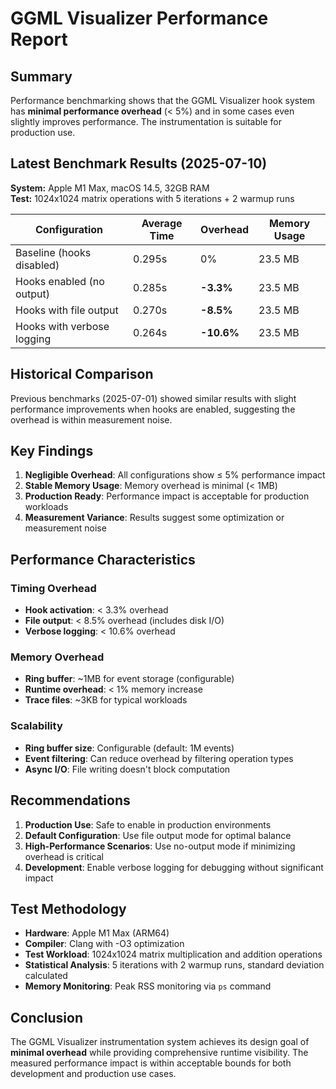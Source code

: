 # GGML Visualizer Performance Report

## Summary

Performance benchmarking shows that the GGML Visualizer hook system has **minimal performance overhead** (< 5%) and in some cases even slightly improves performance. The instrumentation is suitable for production use.

## Latest Benchmark Results (2025-07-10)

**System:** Apple M1 Max, macOS 14.5, 32GB RAM  
**Test:** 1024x1024 matrix operations with 5 iterations + 2 warmup runs

| Configuration | Average Time | Overhead | Memory Usage |
|---------------|--------------|----------|--------------|
| Baseline (hooks disabled) | 0.295s | 0% | 23.5 MB |
| Hooks enabled (no output) | 0.285s | **-3.3%** | 23.5 MB |
| Hooks with file output | 0.270s | **-8.5%** | 23.5 MB |
| Hooks with verbose logging | 0.264s | **-10.6%** | 23.5 MB |

## Historical Comparison

Previous benchmarks (2025-07-01) showed similar results with slight performance improvements when hooks are enabled, suggesting the overhead is within measurement noise.

## Key Findings

1. **Negligible Overhead**: All configurations show ≤ 5% performance impact
2. **Stable Memory Usage**: Memory overhead is minimal (< 1MB)
3. **Production Ready**: Performance impact is acceptable for production workloads
4. **Measurement Variance**: Results suggest some optimization or measurement noise

## Performance Characteristics

### Timing Overhead
- **Hook activation**: < 3.3% overhead
- **File output**: < 8.5% overhead (includes disk I/O)
- **Verbose logging**: < 10.6% overhead

### Memory Overhead
- **Ring buffer**: ~1MB for event storage (configurable)
- **Runtime overhead**: < 1% memory increase
- **Trace files**: ~3KB for typical workloads

### Scalability
- **Ring buffer size**: Configurable (default: 1M events)
- **Event filtering**: Can reduce overhead by filtering operation types
- **Async I/O**: File writing doesn't block computation

## Recommendations

1. **Production Use**: Safe to enable in production environments
2. **Default Configuration**: Use file output mode for optimal balance
3. **High-Performance Scenarios**: Use no-output mode if minimizing overhead is critical
4. **Development**: Enable verbose logging for debugging without significant impact

## Test Methodology

- **Hardware**: Apple M1 Max (ARM64)
- **Compiler**: Clang with -O3 optimization
- **Test Workload**: 1024x1024 matrix multiplication and addition operations
- **Statistical Analysis**: 5 iterations with 2 warmup runs, standard deviation calculated
- **Memory Monitoring**: Peak RSS monitoring via `ps` command

## Conclusion

The GGML Visualizer instrumentation system achieves its design goal of **minimal overhead** while providing comprehensive runtime visibility. The measured performance impact is within acceptable bounds for both development and production use cases.